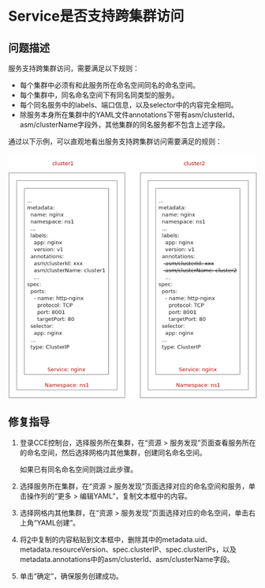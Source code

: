 # Service是否支持跨集群访问<a name="asm_01_0071"></a>

## 问题描述<a name="section1285819479409"></a>

服务支持跨集群访问，需要满足以下规则：

-   每个集群中必须有和此服务所在命名空间同名的命名空间。
-   每个集群中，同名命名空间下有同名同类型的服务。
-   每个同名服务中的labels、端口信息，以及selector中的内容完全相同。
-   除服务本身所在集群中的YAML文件annotations下带有asm/clusterId、asm/clusterName字段外，其他集群的同名服务都不包含上述字段。

通过以下示例，可以直观地看出服务支持跨集群访问需要满足的规则：

![](figures/zh-cn_image_0000001337952210.png)

## 修复指导<a name="section1611185618404"></a>

1.  登录CCE控制台，选择服务所在集群，在“资源 \> 服务发现”页面查看服务所在的命名空间，然后选择网格内其他集群，创建同名命名空间。

    如果已有同名命名空间则跳过此步骤。

2.  <a name="li7565105125111"></a>选择服务所在集群，在“资源 \> 服务发现”页面选择对应的命名空间和服务，单击操作列的“更多 \> 编辑YAML”，复制文本框中的内容。
3.  选择网格内其他集群，在“资源 \> 服务发现”页面选择对应的命名空间，单击右上角“YAML创建”。
4.  将[2](#li7565105125111)中复制的内容粘贴到文本框中，删除其中的metadata.uid、metadata.resourceVersion、spec.clusterIP、spec.clusterIPs，以及metadata.annotations中的asm/clusterId、asm/clusterName字段。
5.  单击“确定”，确保服务创建成功。

